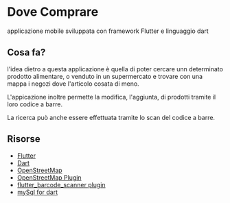# Dove Comprare

applicazione mobile sviluppata con framework Flutter e linguaggio dart

## Cosa fa?

l'idea dietro a questa applicazione è quella di poter cercare unn determinato prodotto alimentare, o venduto in un supermercato e trovare con una mappa i negozi dove l'articolo cosata di meno.

L'appicazione inoltre permette la modifica, l'aggiunta, di prodotti tramite il loro codice a barre.

La ricerca può anche essere effettuata tramite lo scan del codice a barre.

## Risorse
- [Flutter](https://flutter.dev/)
- [Dart](https://dart.dev/)
- [OpenStreetMap](https://www.openstreetmap.org/)
- [OpenStreetMap Plugin](https://pub.dev/packages/flutter_osm_plugin)
- [flutter_barcode_scanner plugin](https://pub.dev/packages/flutter_barcode_scanner/example)
- [mySql for dart](https://pub.dev/packages/mysql1)